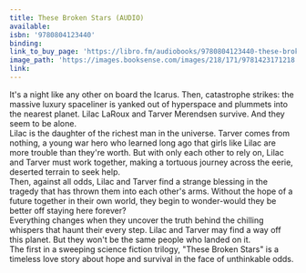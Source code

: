 ```yaml
---
title: These Broken Stars (AUDIO)
available:
isbn: '9780804123440'
binding:
link_to_buy_page: 'https://libro.fm/audiobooks/9780804123440-these-broken-stars'
image_path: 'https://images.booksense.com/images/218/171/9781423171218.jpg'
link:
---
```



It's a night like any other on board the Icarus. Then, catastrophe strikes: the massive luxury spaceliner is yanked out of hyperspace and plummets into the nearest planet. Lilac LaRoux and Tarver Merendsen survive. And they seem to be alone.&nbsp;
<br>Lilac is the daughter of the richest man in the universe. Tarver comes from nothing, a young war hero who learned long ago that girls like Lilac are more trouble than they're worth. But with only each other to rely on, Lilac and Tarver must work together, making a tortuous journey across the eerie, deserted terrain to seek help.&nbsp;
<br>Then, against all odds, Lilac and Tarver find a strange blessing in the tragedy that has thrown them into each other's arms. Without the hope of a future together in their own world, they begin to wonder-would they be better off staying here forever?&nbsp;
<br>Everything changes when they uncover the truth behind the chilling whispers that haunt their every step. Lilac and Tarver may find a way off this planet. But they won't be the same people who landed on it.&nbsp;
<br>The first in a sweeping science fiction trilogy, "These Broken Stars" is a timeless love story about hope and survival in the face of unthinkable odds.